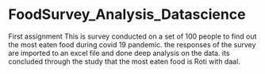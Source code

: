 # FoodSurvey_Analysis_Datascience
First assignment 
This is survey conducted on a set of 100 people to find out the most eaten food during covid 19 pandemic.
the responses of the survey are imported to an excel file and done deep analysis on the data. 
its concluded through the study that the most eaten food is Roti with daal. 
